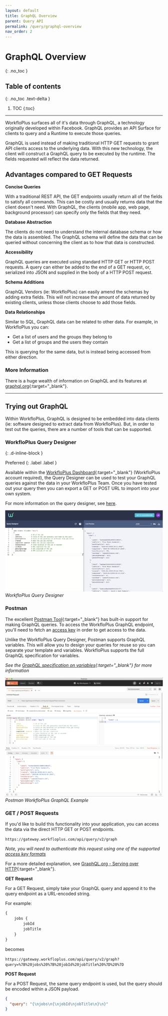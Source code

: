 ```yaml
---
layout: default
title: GraphQL Overview
parent: Query API
permalink: /query/graphql-overview
nav_order: 2
---
```


# GraphQL Overview
{: .no_toc }

## Table of contents
{: .no_toc .text-delta }

1. TOC
{:toc}

---

WorkfloPlus surfaces all of it's data through GraphQL, a technology originally developed within Facebook. GraphQL provides an API Surface for clients to query and a Runtime to execute those queries.

GraphQL is used instead of making traditional HTTP GET requests to grant API clients access to the underlying data. With this new technology, the client will construct a GraphQL query to be executed by the runtime. The fields requested will reflect the data returned.

## Advantages compared to GET Requests

**Concise Queries**

With a traditional REST API, the GET endpoints usually return all of the fields to satisfy all commands. This can be costly and usually returns data that the client doesn't need. With GraphQL, the clients (mobile app, web page, background processor) can specify only the fields that they need.

**Database Abstraction**

The clients do not need to understand the internal database schema or how the data is assembled. The GraphQL schema will define the data that can be queried without concerning the client as to how that data is constructed.

**Accessibility**

GraphQL queries are executed using standard HTTP GET or HTTP POST requests. A query can either be added to the end of a GET request, or, serialized into JSON and supplied in the body of a HTTP POST request.

**Schema Additions**

GraphQL Vendors (ie: WorkfloPlus) can easily amend the schemas by adding extra fields. This will not increase the amount of data returned by existing clients, unless those clients choose to add those fields.

**Data Relationships**

Similar to SQL, GraphQL data can be related to other data. For example, in WorkfloPlus you can:

- Get a list of users and the groups they belong to
- Get a list of groups and the users they contain

This is querying for the same data, but is instead being accessed from either direction.

### More Information

There is a huge wealth of information on GraphQL and its features at [graphql.org](https://www.graphql.org){:target="_blank"}.

---

## Trying out GraphQL

Within WorkfloPlus, GraphQL is designed to be embedded into data clients (ie: software designed to extract data from WorkfloPlus). But, in order to test out the queries, there are a number of tools that can be supported.

### WorkfloPlus Query Designer
{: .d-inline-block }

Preferred
{: .label .label }

Available within the [WorkfloPlus Dashboard](https://dashboard.workfloplus.com/query){:target="_blank"} (WorkfloPlus account required), the Query Designer can be used to test your GraphQL queries against the data in your WorkfloPlus Team. Once you have tested out your query then you can export a GET or POST URL to import into your own system.

For more information on the query designer, see [here](query-designer).

![WorkfloPlus Query Designer](assets/query-designer-1.png)
*WorkfloPlus Query Designer*

### Postman

The excellent [Postman Tool](https://www.getpostman.com){:target="_blank"} has built-in support for making GraphQL queries. To access the WorkfloPlus GraphQL endpoint, you'll need to fetch an [access key](getting-access) in order to get access to the data.

Unlike the WorkfloPlus Query Designer, Postman supports GraphQL variables. This will allow you to design your queries for reuse so you can separate your template and variables. WorkfloPlus supports the full GraphQL specification for variables.

*See the [GraphQL specification on variables](https://graphql.org/learn/queries/#variables){:target="_blank"} for more information*

![Postman GraphQL Example](assets/postman.png)
*Postman WorkfloPlus GraphQL Example*

### GET / POST Requests

If you'd like to build this functionality into your application, you can access the data via the direct HTTP GET or POST endpoints.

`https://gateway.workfloplus.com/api/query/v2/graph`

*Note, you will need to authenticate this request using one of the supported [access key formats](getting-access)*

For a more detailed explanation, see [GraphQL.org - Serving over HTTP](https://graphql.org/learn/serving-over-http/){:target="_blank"}.

**GET Request**

For a GET Request, simply take your GraphQL query and append it to the query endpoint as a URL-encoded string.

For example:

```graphql
{
    jobs {
        jobId
        jobTitle
    }
}
```

becomes

`https://gateway.workfloplus.com/api/query/v2/graph?query=%7B%20jobs%20%7B%20jobId%20jobTitle%20%7D%20%7D`

**POST Request**

For a POST Request, the same query endpoint is used, but the query should be encoded within a JSON payload.

```json
{
  "query": "{\njobs\n{\njobId\njobTitle\n}\n}"
}
```
